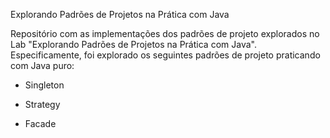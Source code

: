 Explorando Padrões de Projetos na Prática com Java 

Repositório com as implementações dos padrões de projeto explorados no Lab "Explorando Padrões de Projetos na Prática com Java". 
Especificamente, foi explorado os seguintes padrões de projeto praticando com Java puro:

- Singleton

- Strategy

- Facade
